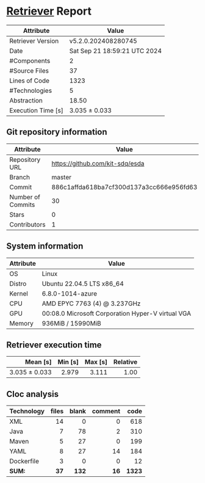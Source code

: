 # [Retriever](https://github.com/PalladioSimulator/Palladio-ReverseEngineering-Retriever) Report
| Attribute          | Value |
| ------------------ | ----- |
| Retriever Version  | v5.2.0.202408280745 |
| Date               | Sat Sep 21 18:59:21 UTC 2024 |
| #Components        | 2 |
| #Source Files      | 37 |
| Lines of Code      | 1323 |
| #Technologies      | 5 |
| Abstraction        | 18.50 |
| Execution Time [s] | 3.035 ± 0.033  |

## Git repository information
|      Attribute    | Value |
| ----------------- | ----- |
| Repository URL    | https://github.com/kit-sdq/esda |
| Branch            | master |
| Commit            | 886c1affda618ba7cf300d137a3cc666e956fd63 |
| Number of Commits | 30 |
| Stars             | 0 |
| Contributors      | 1 |


## System information
| Attribute | Value |
| --------- | ----- |
| OS | Linux  |
| Distro | Ubuntu 22.04.5 LTS x86_64  |
| Kernel | 6.8.0-1014-azure  |
| CPU | AMD EPYC 7763 (4) @ 3.237GHz  |
| GPU | 00:08.0 Microsoft Corporation Hyper-V virtual VGA  |
| Memory | 936MiB / 15990MiB  |

## Retriever execution time
| Mean [s] | Min [s] | Max [s] | Relative |
|---:|---:|---:|---:|
| 3.035 ± 0.033 | 2.979 | 3.111 | 1.00 |

## Cloc analysis

<!-- github.com/AlDanial/cloc v 1.90  T=0.05 s (800.2 files/s, 32512.0 lines/s) -->

|Technology|files|blank|comment|code|
|:-------|-------:|-------:|-------:|-------:|
|XML|14|0|0|618|
|Java|7|78|2|310|
|Maven|5|27|0|199|
|YAML|8|27|14|184|
|Dockerfile|3|0|0|12|
|**SUM:**|**37**|**132**|**16**|**1323**|
